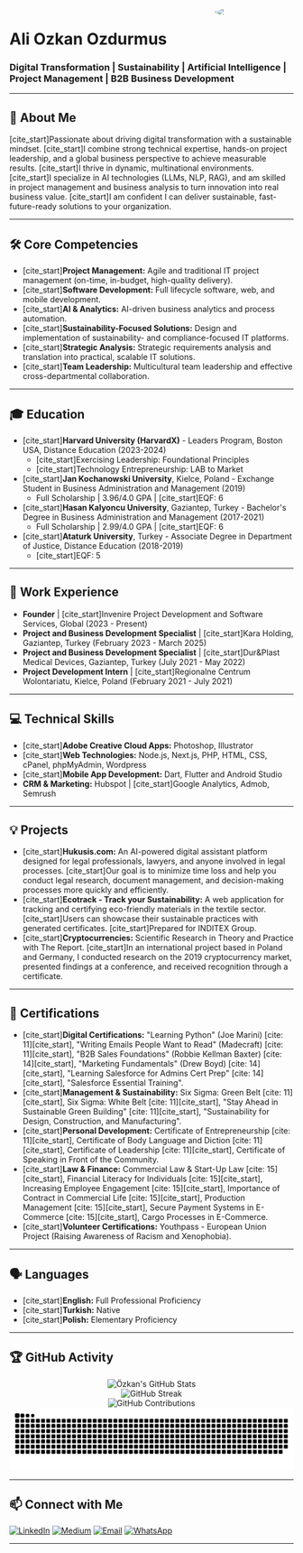 <img align="right" src="https://avatars.githubusercontent.com/u/109829260?v=4" width="140" style="border-radius: 50%">

# Ali Ozkan Ozdurmus

### Digital Transformation | Sustainability | Artificial Intelligence | Project Management | B2B Business Development

---

## 🚀 About Me

[cite_start]Passionate about driving digital transformation with a sustainable mindset. [cite_start]I combine strong technical expertise, hands-on project leadership, and a global business perspective to achieve measurable results. [cite_start]I thrive in dynamic, multinational environments. [cite_start]I specialize in AI technologies (LLMs, NLP, RAG), and am skilled in project management and business analysis to turn innovation into real business value. [cite_start]I am confident I can deliver sustainable, fast-future-ready solutions to your organization.

---

## 🛠️ Core Competencies

* [cite_start]**Project Management:** Agile and traditional IT project management (on-time, in-budget, high-quality delivery).
* [cite_start]**Software Development:** Full lifecycle software, web, and mobile development.
* [cite_start]**AI & Analytics:** AI-driven business analytics and process automation.
* [cite_start]**Sustainability-Focused Solutions:** Design and implementation of sustainability- and compliance-focused IT platforms.
* [cite_start]**Strategic Analysis:** Strategic requirements analysis and translation into practical, scalable IT solutions.
* [cite_start]**Team Leadership:** Multicultural team leadership and effective cross-departmental collaboration.

---

## 🎓 Education

* [cite_start]**Harvard University (HarvardX)** - Leaders Program, Boston USA, Distance Education (2023-2024) 
    * [cite_start]Exercising Leadership: Foundational Principles 
    * [cite_start]Technology Entrepreneurship: LAB to Market 
* [cite_start]**Jan Kochanowski University**, Kielce, Poland - Exchange Student in Business Administration and Management (2019) 
    * Full Scholarship | 3.96/4.0 GPA | [cite_start]EQF: 6 
* [cite_start]**Hasan Kalyoncu University**, Gaziantep, Turkey - Bachelor's Degree in Business Administration and Management (2017-2021) 
    * Full Scholarship | 2.99/4.0 GPA | [cite_start]EQF: 6 
* [cite_start]**Ataturk University**, Turkey - Associate Degree in Department of Justice, Distance Education (2018-2019) 
    * [cite_start]EQF: 5 

---

## 💼 Work Experience

* **Founder** | [cite_start]Invenire Project Development and Software Services, Global (2023 - Present) 
* **Project and Business Development Specialist** | [cite_start]Kara Holding, Gaziantep, Turkey (February 2023 - March 2025) 
* **Project and Business Development Specialist** | [cite_start]Dur&Plast Medical Devices, Gaziantep, Turkey (July 2021 - May 2022) 
* **Project Development Intern** | [cite_start]Regionalne Centrum Wolontariatu, Kielce, Poland (February 2021 - July 2021) 

---

## 💻 Technical Skills

* [cite_start]**Adobe Creative Cloud Apps:** Photoshop, Illustrator 
* [cite_start]**Web Technologies:** Node.js, Next.js, PHP, HTML, CSS, cPanel, phpMyAdmin, Wordpress 
* [cite_start]**Mobile App Development:** Dart, Flutter and Android Studio 
* **CRM & Marketing:** Hubspot | [cite_start]Google Analytics, Admob, Semrush 

---

## 💡 Projects

* [cite_start]**Hukusis.com:** An AI-powered digital assistant platform designed for legal professionals, lawyers, and anyone involved in legal processes. [cite_start]Our goal is to minimize time loss and help you conduct legal research, document management, and decision-making processes more quickly and efficiently.
* [cite_start]**Ecotrack - Track your Sustainability:** A web application for tracking and certifying eco-friendly materials in the textile sector. [cite_start]Users can showcase their sustainable practices with generated certificates. [cite_start]Prepared for INDITEX Group.
* [cite_start]**Cryptocurrencies:** Scientific Research in Theory and Practice with The Report. [cite_start]In an international project based in Poland and Germany, I conducted research on the 2019 cryptocurrency market, presented findings at a conference, and received recognition through a certificate.

---

## 🏅 Certifications

* [cite_start]**Digital Certifications:** "Learning Python" (Joe Marini) [cite: 11][cite_start], "Writing Emails People Want to Read" (Madecraft) [cite: 11][cite_start], "B2B Sales Foundations" (Robbie Kellman Baxter) [cite: 14][cite_start], "Marketing Fundamentals" (Drew Boyd) [cite: 14][cite_start], "Learning Salesforce for Admins Cert Prep" [cite: 14][cite_start], "Salesforce Essential Training".
* [cite_start]**Management & Sustainability:** Six Sigma: Green Belt [cite: 11][cite_start], Six Sigma: White Belt [cite: 11][cite_start], "Stay Ahead in Sustainable Green Building" [cite: 11][cite_start], "Sustainability for Design, Construction, and Manufacturing".
* [cite_start]**Personal Development:** Certificate of Entrepreneurship [cite: 11][cite_start], Certificate of Body Language and Diction [cite: 11][cite_start], Certificate of Leadership [cite: 11][cite_start], Certificate of Speaking in Front of the Community.
* [cite_start]**Law & Finance:** Commercial Law & Start-Up Law [cite: 15][cite_start], Financial Literacy for Individuals [cite: 15][cite_start], Increasing Employee Engagement [cite: 15][cite_start], Importance of Contract in Commercial Life [cite: 15][cite_start], Production Management [cite: 15][cite_start], Secure Payment Systems in E-Commerce [cite: 15][cite_start], Cargo Processes in E-Commerce.
* [cite_start]**Volunteer Certifications:** Youthpass - European Union Project (Raising Awareness of Racism and Xenophobia).

---

## 🗣️ Languages

* [cite_start]**English:** Full Professional Proficiency 
* [cite_start]**Turkish:** Native 
* [cite_start]**Polish:** Elementary Proficiency 

---

## 🏆 GitHub Activity

<p align="center">
  <img src="https://github-readme-stats.vercel.app/api?username=aliozkanozdurmus&show_icons=true&theme=vision-friendly-dark" alt="Özkan's GitHub Stats"/>
  <br/>
  <img src="https://github-readme-streak-stats.herokuapp.com/?user=aliozkanozdurmus&theme=vision-friendly-dark" alt="GitHub Streak"/>
  <br/>
  <img src="https://github-contributions-svg.vercel.app/api?username=aliozkanozdurmus&theme=dark" alt="GitHub Contributions"/>
  <br/>
  <img src="https://raw.githubusercontent.com/salesp07/salesp07/output/github-contribution-grid-snake.svg" alt="GitHub Snake Animation"/>
</p>

---

## 📫 Connect with Me

[![LinkedIn](https://img.shields.io/badge/-LinkedIn-0A66C2?style=flat&logo=linkedin&logoColor=white)](https://www.linkedin.com/in/aliozkanozdurmus/)
[![Medium](https://img.shields.io/badge/-Medium-12100E?style=flat&logo=medium&logoColor=white)](https://aliozkanozdurmus.medium.com/)
[![Email](https://img.shields.io/badge/-Email-D14836?style=flat&logo=gmail&logoColor=white)](mailto:ali.ozdurmus1@gmail.com)
[![WhatsApp](https://img.shields.io/badge/-WhatsApp-25D366?style=flat&logo=whatsapp&logoColor=white)](https://wa.me/905466916820)

---

